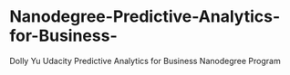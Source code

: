 # Nanodegree-Predictive-Analytics-for-Business-
Dolly Yu Udacity Predictive Analytics for Business Nanodegree Program
